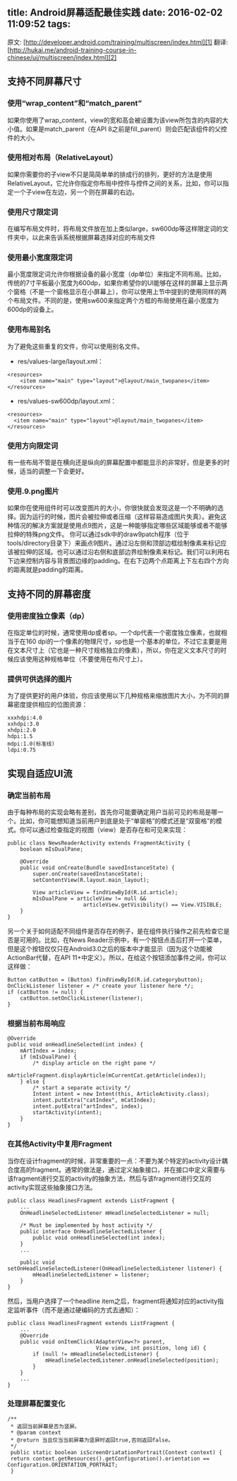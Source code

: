 title: Android屏幕适配最佳实践
date: 2016-02-02 11:09:52
tags:
---

原文: [http://developer.android.com/training/multiscreen/index.html][1]
翻译: [http://hukai.me/android-training-course-in-chinese/ui/multiscreen/index.html][2]

## 支持不同屏幕尺寸
### 使用“wrap_content”和“match_parent”
如果你使用了wrap_content，view的宽和高会被设置为该view所包含的内容的大小值。如果是match_parent（在API 8之前是fill_parent）则会匹配该组件的父控件的大小。
### 使用相对布局（RelativeLayout）
如果你需要你的子view不只是简简单单的排成行的排列，更好的方法是使用RelativeLayout，它允许你指定你布局中控件与控件之间的关系，比如，你可以指定一个子view在左边，另一个则在屏幕的右边。
### 使用尺寸限定词
在编写布局文件时，将布局文件放在加上类似large，sw600dp等这样限定词的文件夹中，以此来告诉系统根据屏幕选择对应的布局文件
### 使用最小宽度限定词
最小宽度限定词允许你根据设备的最小宽度（dp单位）来指定不同布局。比如，传统的7寸平板最小宽度为600dp，如果你希望你的UI能够在这样的屏幕上显示两个窗格（不是一个窗格显示在小屏幕上），你可以使用上节中提到的使用同样的两个布局文件。不同的是，使用sw600来指定两个方框的布局使用在最小宽度为600dp的设备上。
### 使用布局别名
为了避免这些重复的文件，你可以使用别名文件。

 - res/values-large/layout.xml：

```
<resources>
    <item name="main" type="layout">@layout/main_twopanes</item>
</resources>
```

 - res/values-sw600dp/layout.xml：

```
<resources>
  <item name="main" type="layout">@layout/main_twopanes</item>
</resources>
```
### 使用方向限定词
有一些布局不管是在横向还是纵向的屏幕配置中都能显示的非常好，但是更多的时候，适当的调整一下会更好。

### 使用.9.png图片
如果你在使用组件时可以改变图片的大小，你很快就会发现这是一个不明确的选择。因为运行的时候，图片会被拉伸或者压缩（这样容易造成图片失真）。避免这种情况的解决方案就是使用点9图片，这是一种能够指定哪些区域能够或者不能够拉伸的特殊png文件。
你可以通过sdk中的draw9patch程序（位于tools/directory目录下）来画点9图片。通过沿左侧和顶部边框绘制像素来标记应该被拉伸的区域。也可以通过沿右侧和底部边界绘制像素来标记。我们可以利用右下边来控制内容与背景图边缘的padding。在右下边两个点距离上下左右四个方向的距离就是padding的距离。

## 支持不同的屏幕密度

### 使用密度独立像素（dp）
在指定单位的时候，通常使用dp或者sp。一个dp代表一个密度独立像素，也就相当于在160 dpi的一个像素的物理尺寸，sp也是一个基本的单位，不过它主要是用在文本尺寸上（它也是一种尺寸规格独立的像素），所以，你在定义文本尺寸的时候应该使用这种规格单位（不要使用在布尺寸上）。

### 提供可供选择的图片

为了提供更好的用户体验，你应该使用以下几种规格来缩放图片大小，为不同的屏幕密度提供相应的位图资源：

    xxxhdpi:4.0
    xxhdpi:3.0
    xhdpi:2.0
    hdpi:1.5
    mdpi:1.0(标准线)
    ldpi:0.75
    
## 实现自适应UI流
### 确定当前布局
由于每种布局的实现会略有差别，首先你可能要确定用户当前可见的布局是哪一个。比如，你可能想知道当前用户到底是处于“单窗格”的模式还是“双窗格”的模式。你可以通过检查指定的视图（view）是否存在和可见来实现：

    public class NewsReaderActivity extends FragmentActivity {
        boolean mIsDualPane;
    
        @Override
        public void onCreate(Bundle savedInstanceState) {
            super.onCreate(savedInstanceState);
            setContentView(R.layout.main_layout);
    
            View articleView = findViewById(R.id.article);
            mIsDualPane = articleView != null &&
                            articleView.getVisibility() == View.VISIBLE;
        }
    }
另一个关于如何适配不同组件是否存在的例子，是在组件执行操作之前先检查它是否是可用的。比如，在News Reader示例中，有一个按钮点击后打开一个菜单，但是这个按钮仅仅只在Android3.0之后的版本中才能显示（因为这个功能被ActionBar代替，在API 11+中定义）。所以，在给这个按钮添加事件之间，你可以这样做：

    Button catButton = (Button) findViewById(R.id.categorybutton);
    OnClickListener listener = /* create your listener here */;
    if (catButton != null) {
        catButton.setOnClickListener(listener);
    }

### 根据当前布局响应

    @Override
    public void onHeadlineSelected(int index) {
        mArtIndex = index;
        if (mIsDualPane) {
            /* display article on the right pane */
            mArticleFragment.displayArticle(mCurrentCat.getArticle(index));
        } else {
            /* start a separate activity */
            Intent intent = new Intent(this, ArticleActivity.class);
            intent.putExtra("catIndex", mCatIndex);
            intent.putExtra("artIndex", index);
            startActivity(intent);
        }
    }
    
### 在其他Activity中复用Fragment
当你在设计fragment的时候，非常重要的一点：不要为某个特定的activity设计耦合度高的fragment。通常的做法是，通过定义抽象接口，并在接口中定义需要与该fragment进行交互的activity的抽象方法，然后与该fragment进行交互的activity实现这些抽象接口方法。

    public class HeadlinesFragment extends ListFragment {
        ...
        OnHeadlineSelectedListener mHeadlineSelectedListener = null;
    
        /* Must be implemented by host activity */
        public interface OnHeadlineSelectedListener {
            public void onHeadlineSelected(int index);
        }
        ...
    
        public void setOnHeadlineSelectedListener(OnHeadlineSelectedListener listener) {
            mHeadlineSelectedListener = listener;
        }
    }
然后，当用户选择了一个headline item之后，fragment将通知对应的activity指定监听事件（而不是通过硬编码的方式去通知）：

    public class HeadlinesFragment extends ListFragment {
        ...
        @Override
        public void onItemClick(AdapterView<?> parent,
                                View view, int position, long id) {
            if (null != mHeadlineSelectedListener) {
                mHeadlineSelectedListener.onHeadlineSelected(position);
            }
        }
        ...
    }
    
### 处理屏幕配置变化

    /**
     * 返回当前屏幕是否为竖屏。
     * @param context
     * @return 当且仅当当前屏幕为竖屏时返回true,否则返回false。
     */
     public static boolean isScreenOriatationPortrait(Context context) {
     return context.getResources().getConfiguration().orientation == Configuration.ORIENTATION_PORTRAIT;
     }




  [1]: http://developer.android.com/training/multiscreen/index.html
  [2]: http://hukai.me/android-training-course-in-chinese/ui/multiscreen/index.html
